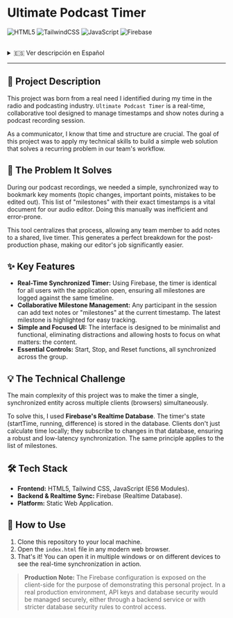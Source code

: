 # Ultimate Podcast Timer

![HTML5](https://img.shields.io/badge/HTML5-E34F26?style=for-the-badge&logo=html5&logoColor=white)
![TailwindCSS](https://img.shields.io/badge/Tailwind_CSS-38B2AC?style=for-the-badge&logo=tailwind-css&logoColor=white)
![JavaScript](https://img.shields.io/badge/JavaScript-F7DF1E?style=for-the-badge&logo=javascript&logoColor=black)
![Firebase](https://img.shields.io/badge/Firebase-FFCA28?style=for-the-badge&logo=firebase&logoColor=black)

<br>

<details>
<summary>🇪🇸 Ver descripción en Español</summary>

## 📖 Descripción del Proyecto

Este proyecto nació de una necesidad real surgida de mi experiencia en el mundo de la radio y el podcasting. `Ultimate Podcast Timer` es una herramienta colaborativa en tiempo real para la gestión de pautas y minutados durante la grabación de un podcast.

Como comunicador, sé que el tiempo y la estructura son cruciales. El objetivo de este proyecto era aplicar mis habilidades técnicas para crear una solución web sencilla que resolviera un problema recurrente en el flujo de trabajo de nuestro equipo.

## 🎯 El Problema que Resuelve

Durante la grabación de nuestro podcast, necesitábamos una forma sencilla y sincronizada de marcar los momentos clave (cambios de tema, puntos importantes, errores a editar). Esta lista de "hitos" con su minutaje exacto es un documento vital que se entrega al editor de audio. Hacerlo manualmente era ineficiente y propenso a errores.

Esta herramienta centraliza ese proceso, permitiendo que cualquier miembro del equipo añada notas al cronómetro compartido, generando un desglose perfecto para la postproducción y facilitando enormemente el trabajo de nuestro editor.

## ✨ Características Principales

-   **Cronómetro Sincronizado en Tiempo Real:** Utilizando Firebase, el temporizador es idéntico para todos los usuarios que tengan la aplicación abierta, garantizando que todos los hitos se registran sobre la misma línea de tiempo.
-   **Gestión de Hitos Colaborativa:** Cualquier participante en la sesión puede añadir notas o "hitos" de texto al minutaje actual. El último hito añadido se resalta para facilitar su seguimiento.
-   **Interfaz Sencilla y Enfocada:** La UI está diseñada para ser minimalista y funcional, sin distracciones, permitiendo a los locutores centrarse en lo importante: el contenido.
-   **Controles Esenciales:** Funciones de Start, Stop y Reset, todas sincronizadas para el grupo.

## 💡 El Reto Técnico

La mayor complejidad del proyecto era conseguir que el temporizador fuese una entidad única y sincronizada para múltiples clientes (navegadores) de forma simultánea.

Para resolverlo, utilicé la **Realtime Database de Firebase**. El estado del temporizador (startTime, running, difference) se almacena en la base de datos, y los clientes se suscriben a sus cambios, asegurando una sincronización robusta y con una latencia mínima.

## 🛠️ Stack Tecnológico

-   **Frontend:** HTML5, Tailwind CSS, JavaScript (ES6 Modules).
-   **Backend & Realtime Sync:** Firebase (Realtime Database).
-   **Plataforma:** Aplicación web estática.

## 🚀 Cómo Utilizarlo

1.  Clona este repositorio en tu máquina local.
2.  Abre el archivo `index.html` en cualquier navegador web moderno.
3.  ¡Listo! Puedes abrirlo en varias ventanas o dispositivos para ver la sincronización en acción.

> **Nota de Producción:** La configuración de Firebase está expuesta en el código cliente para facilitar la demostración. En un entorno de producción, las claves se gestionarían de forma segura a través de un backend o con reglas de seguridad más estrictas.

</details>

<hr>

## 📖 Project Description

This project was born from a real need I identified during my time in the radio and podcasting industry. `Ultimate Podcast Timer` is a real-time, collaborative tool designed to manage timestamps and show notes during a podcast recording session.

As a communicator, I know that time and structure are crucial. The goal of this project was to apply my technical skills to build a simple web solution that solves a recurring problem in our team's workflow.

## 🎯 The Problem It Solves

During our podcast recordings, we needed a simple, synchronized way to bookmark key moments (topic changes, important points, mistakes to be edited out). This list of "milestones" with their exact timestamps is a vital document for our audio editor. Doing this manually was inefficient and error-prone.

This tool centralizes that process, allowing any team member to add notes to a shared, live timer. This generates a perfect breakdown for the post-production phase, making our editor's job significantly easier.

## ✨ Key Features

-   **Real-Time Synchronized Timer:** Using Firebase, the timer is identical for all users with the application open, ensuring all milestones are logged against the same timeline.
-   **Collaborative Milestone Management:** Any participant in the session can add text notes or "milestones" at the current timestamp. The latest milestone is highlighted for easy tracking.
-   **Simple and Focused UI:** The interface is designed to be minimalist and functional, eliminating distractions and allowing hosts to focus on what matters: the content.
-   **Essential Controls:** Start, Stop, and Reset functions, all synchronized across the group.

## 💡 The Technical Challenge

The main complexity of this project was to make the timer a single, synchronized entity across multiple clients (browsers) simultaneously.

To solve this, I used **Firebase's Realtime Database**. The timer's state (startTime, running, difference) is stored in the database. Clients don't just calculate time locally; they subscribe to changes in that database, ensuring a robust and low-latency synchronization. The same principle applies to the list of milestones.

## 🛠️ Tech Stack

-   **Frontend:** HTML5, Tailwind CSS, JavaScript (ES6 Modules).
-   **Backend & Realtime Sync:** Firebase (Realtime Database).
-   **Platform:** Static Web Application.

## 🚀 How to Use

1.  Clone this repository to your local machine.
2.  Open the `index.html` file in any modern web browser.
3.  That's it! You can open it in multiple windows or on different devices to see the real-time synchronization in action.

> **Production Note:** The Firebase configuration is exposed on the client-side for the purpose of demonstrating this personal project. In a real production environment, API keys and database security would be managed securely, either through a backend service or with stricter database security rules to control access.
